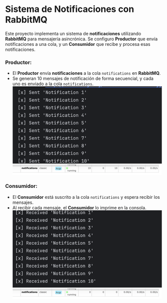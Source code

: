 # Sistema de Notificaciones con RabbitMQ

Este proyecto implementa un sistema de **notificaciones** utilizando **RabbitMQ** para mensajería asincrónica. Se configuro **Productor** que envía notificaciones a una cola, y un **Consumidor** que recibe y procesa esas notificaciones.



### **Productor**:
- El **Productor** envía **notificaciones** a la cola `notifications` en **RabbitMQ**.
- Se generan 10 mensajes de notificación de forma secuencial, y cada uno es enviado a la cola `notifications`.
![Mensajes Enviados](images/enviados.png)
![Pantallazo de rabbitMQ ](images/rabbit.png)

  

### **Consumidor**:
- El **Consumidor** está suscrito a la cola `notifications` y espera recibir los mensajes.
- Al recibir cada mensaje, el **Consumidor** lo imprime en la consola.
![Mensajes Recibidos](images/recibidos.png)
![Pantallazo de rabbitMQ ](images/rabbit10.png)
